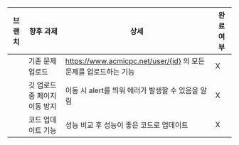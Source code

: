| 브랜치 | 향후 과제 | 상세 | 완료 여부 |
| ------ | -------- | ---- | -------- |
| | 기존 문제 업로드 | https://www.acmicpc.net/user/{id} 의 모든 문제를 업로드하는 기능 | X |
| | 깃 업로드 중 페이지 이동 방지 | 이동 시 alert를 띄워 에러가 발생할 수 있음을 알림 | X | 
| | 코드 업데이트 기능 | 성능 비교 후 성능이 좋은 코드로 업데이트 | X |
